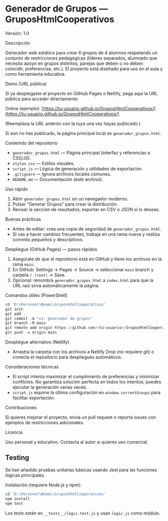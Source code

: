 # Generador de Grupos — GruposHtmlCooperativos

Versión: 1.0

Descripción

Generador web estático para crear 6 grupos de 4 alumnos respetando un conjunto de restricciones pedagógicas (líderes separados, alumnado que necesita apoyo en grupos distintos, parejas que deben o no deben coincidir, preferencias, etc.). El proyecto está diseñado para uso en el aula y como herramienta educativa.

Demo (URL pública)

Si ya desplegaste el proyecto en GitHub Pages o Netlify, pega aquí la URL pública para acceder directamente:

Online (ejemplo): [https://tu-usuario.github.io/GruposHtmlCooperativos/](https://tu-usuario.github.io/GruposHtmlCooperativos/)

(Reemplaza la URL anterior con la tuya una vez hayas publicado.)

Si aún no has publicado, la página principal local es `generador_grupos.html`.

Contenido del repositorio

- `generador_grupos.html` — Página principal (interfaz y referencias a CSS/JS).
- `styles.css` — Estilos visuales.
- `script.js` — Lógica de generación y utilidades de exportación.
- `.gitignore` — Ignora archivos locales comunes.
- `README.md` — Documentación (este archivo).

Uso rápido

1. Abrir `generador_grupos.html` en un navegador moderno.
2. Pulsar "Generar Grupos" para crear la distribución.
3. Revisar la sección de resultados; exportar en CSV o JSON si lo deseas.

Buenas prácticas

- Antes de editar: crea una copia de seguridad de `generador_grupos.html`.
- Si vas a hacer cambios frecuentes, trabaja en una rama nueva y realiza commits pequeños y descriptivos.

Despliegue (GitHub Pages) — pasos rápidos

1. Asegúrate de que el repositorio está en GitHub y tiene los archivos en la rama `main`.
2. En GitHub: Settings → Pages → Source → seleccionar `main` branch y carpeta `/ (root)` → Save.
3. Opcional: renombra `generador_grupos.html` a `index.html` para que la URL raíz sirva automáticamente la página.

Comandos útiles (PowerShell)

```powershell
cd 'D:\Personal\Noemi\GruposHtmlCooperativos'
git init
git add .
git commit -m "v1: generador de grupos"
git branch -M main
git remote add origin https://github.com/<tu-usuario>/GruposHtmlCooperativos.git
git push -u origin main
```

Despliegue alternativo (Netlify)

- Arrastra la carpeta con los archivos a Netlify Drop (no requiere git) o conecta el repositorio para despliegues automáticos.

Consideraciones técnicas

- El script intenta maximizar el cumplimiento de preferencias y minimizar conflictos. No garantiza solución perfecta en todos los intentos; puedes ejecutar la generación varias veces.
- `script.js` expone la última configuración en `window.currentGroups` para facilitar exportación.

Contribuciones

Si quieres mejorar el proyecto, envía un pull request o reporta issues con ejemplos de restricciones adicionales.

Licencia

Uso personal y educativo. Contacta al autor si quieres uso comercial.

## Testing

Se han añadido pruebas unitarias básicas usando Jest para las funciones lógicas principales.

Instalación (requiere Node.js y npm):

```powershell
cd 'D:\Personal\Noemi\GruposHtmlCooperativos'
npm install
npm test
```

Los tests están en `__tests__/logic.test.js` y usan `logic.js` como módulo.
